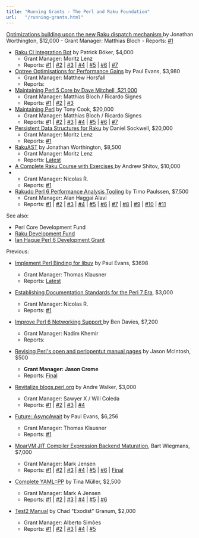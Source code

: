 ```yaml
---
title: "Running Grants - The Perl and Raku Foundation"
url:   "/running-grants.html"
---
```

[Optimizations building upon the new Raku dispatch
    mechanism](https://news.perlfoundation.org/post/grant_proposal_raku_dispatch_optimizations)[ ](https://news.perlfoundation.org/post/grant_proposal_raku_ci_integration_bot)by Jonathan
    Worthington, \$12,000
    -   Grant Manager: Matthias Bloch
    -   Reports:
        [#1](https://news.perlfoundation.org/post/jonathan-raku-2021-11)
-   [Raku CI Integration
    Bot](https://news.perlfoundation.org/post/grant_proposal_raku_ci_integration_bot)
    by Patrick Böker, \$4,000
    -   Grant Manager: Moritz Lenz
    -   Reports:
        [#1](https://news.perlfoundation.org/post/grant-raku-ci-bot-2021-03) \|
        [#2](https://news.perlfoundation.org/post/raku-ci-bot-grant-2021-04) \|
        [#3](https://news.perlfoundation.org/post/raku-ci-bot-grant-2021-06) \|
        [#4](https://news.perlfoundation.org/post/raku-ci-bot-grant-report-2021-07) \|
        [#5](https://news.perlfoundation.org/post/2021-09-raku-ci-bot-grant-report) \|
        [#6](https://news.perlfoundation.org/post/2021-10-raku-ci-bot-grant-update) \|
        [#7](https://news.perlfoundation.org/post/grant-report-raku-ci-bot-2022-01)
-   [Optree Optimisations for Performance
    Gains](https://news.perlfoundation.org/post/grant_proposal_optree_optimisation_paul_evans)
    by Paul Evans, \$3,980
    -   Grant Manager: Matthew Horsfall
    -   Reports:
-   [Maintaining Perl 5 Core by Dave Mitchell,
    \$21,000](https://news.perlfoundation.org/post/grant_proposal_maintaining_perl_5_dave_mitchell)
    -   Grant Manager: Matthias Bloch / Ricardo Signes
    -   Reports:
        [#1](https://news.perlfoundation.org/post/maintaining_perl_5_dave_mitchell_july_2021) \|
        [#2](https://news.perlfoundation.org/post/maintaining_perl5_core_dave_mitchell_aug_2021) \|
        [#3](https://news.perlfoundation.org/post/maintaining_perl5_core_dave_mitchell_aug_2021)
-   [Maintaining
    Perl](https://news.perlfoundation.org/post/grant_proposal_maintaining_perl) by
    Tony Cook, \$20,000
    -   Grant Manager: Matthias Bloch / Ricardo Signes
    -   Reports: [\#](https://news.perlfoundation.org/post/maintaining_perl_5_march_report)1
        \| [#2](https://news.perlfoundation.org/post/tony-2021-04) \| [#3](https://news.perlfoundation.org/post/maintaining_perl_may_2021) \| [#4](https://news.perlfoundation.org/post/maintaining_perl_5_june_2021_tony_cook) \| [#5](https://news.perlfoundation.org/post/maintaining_perl5_tony_cook_aug_2021)
        \| [#6](https://news.perlfoundation.org/post/maintaining_perl5_tony_cook_sept_2021) \|
        [#7](https://news.perlfoundation.org/post/maintaining_perl5_tony_cook_oct_2021)
-   [Persistent Data Structures for
    Raku](https://news.perlfoundation.org/post/grant_proposal_persistent_data_structures_for_raku) by
    Daniel Sockwell, \$20,000
    -   Grant Manager: Moritz Lenz
    -   Reports:
        [#1](https://news.perlfoundation.org/post/sockwell-raku-persisent-data-structures)
-   [RakuAST](https://news.perlfoundation.org/post/gp_rakuast) by
    Jonathan Worthington, \$8,500
    -   Grant Manager: Moritz Lenz
    -   Reports:
        [Latest](https://news.perlfoundation.org/post/2022-02-raku-ast-grant)
-   [A Complete Raku Course with
    Exercises ](http://news.perlfoundation.org/2019/06/grant-proposal-a-complete-perl.html)by
    Andrew Shitov, \$10,000
-   -   Grant Manager: Nicolas R.
    -   Reports: [#1](https://news.perlfoundation.org/post/rakucourse1)
-   [Rakudo Perl 6 Performance Analysis
    Tooling](http://perlfoundation.weebly.com/rakudo-perl-6-performance-analysis-tooling.html) by
    Timo Paulssen, \$7,500
    -   Grant Manager: Alan Haggai Alavi
    -   Reports:
        [#1](http://news.perlfoundation.org/2018/03/rakudo-perl-6-performance-anal.html) \|
        [#2](http://news.perlfoundation.org/2018/07/rakudo-perl-6-performance-anal-1.html)
        \|
        [#3](http://news.perlfoundation.org/2018/07/rakudo-perl-6-performance-anal-2.html)
        \|
        [#4](http://news.perlfoundation.org/2018/09/rakudo-perl-6-performance-anal-3.html)
        \|
        [#5](http://news.perlfoundation.org/2018/11/rakudo-perl-6-performance-anal-4.html)
        \|
        [#6](http://news.perlfoundation.org/2018/11/rakudo-perl-6-performance-anal-5.html)
        \|
        [#7](http://news.perlfoundation.org/2019/01/rakudo-perl-6-performance-anal-6.html)
        \|
        [#8](http://news.perlfoundation.org/2019/03/rakudo-perl-6-performance-anal-7.html)
        \|
        [#9](http://news.perlfoundation.org/2019/04/rakudo-perl-6-performance-anal-8.html)
        \|
        [#10](http://news.perlfoundation.org/2019/06/rakudo-perl-6-performance-anal-9.html) \| [#11](http://news.perlfoundation.org/2019/09/rakudo-perl-6-performance-anal-10.html)

See also:
-   Perl Core Development Fund
-   [Raku Development Fund](raku-development-fund.html)
-   [Ian Hague Perl 6 Development Grant](index.html)

Previous:
-   [Implement Perl Binding for
    libuv](https://news.perlfoundation.org/post/gp-perl5bindinguv) by
    Paul Evans, \$3698
    -   Grant Manager: Thomas Klausner
    -   Reports:
         [Latest](https://news.perlfoundation.org/post/grant-report-libuv-2021-03)

-   [Establishing Documentation Standards for the Perl 7
    Era](https://news.perlfoundation.org/post/grant_proposal_documentation_standards_perl7),
    \$3,000
    -   Grant Manager: Nicolas R.
    -   Reports:
        [#1](https://news.perlfoundation.org/post/final_grant_report_establishing_documentation_standards_perl7_october_2020)
-   [Improve Perl 6 Networking
    Support ](http://news.perlfoundation.org/2018/12/grant-proposal-improve-perl-6-.html)by
    Ben Davies, \$7,200
    -   Grant Manager: Nadim Khemir
    -   Reports:
-   [Revising Perl\'s open and perlopentut manual
    pages](https://news.perlfoundation.org/post/final_grant_report_establishing_documentation_standards_perl7_october_2020) by
    Jason McIntosh,  \$500
    -   **Grant Manager: Jason Crome**
    -   Reports:
        [Final](https://news.perlfoundation.org/post/final_report_jason_mcintosh)
-   [Revitalize
    blogs.perl.org](http://news.perlfoundation.org/2017/06/grant-proposal-revitalize-blog-1.html) by
    Andre Walker, \$3,000
    -   Grant Manager: Sawyer X / Will Coleda
    -   Reports: [#1](http://news.perlfoundation.org/2019/01/grant-report-revitalize-blogsp.html) \| [#2](http://news.perlfoundation.org/2019/01/grant-report-revitalize-blogsp-1.html) \| [#3](https://news.perlfoundation.org/post/revitalize_blogsperlorg_-_stat) \| [#4](https://news.perlfoundation.org/post/gc-rbpo-update)

-   [Future::AsyncAwait](http://news.perlfoundation.org/2018/10/grant-proposal-futureasyncawai.html) by
    Paul Evans, \$6,256
    -   Grant Manager: Thomas Klausner
    -   Reports: [#1](https://leonerds-code.blogspot.com/2019/04/awaiting-future.html)
-   [MoarVM JIT Compiler Expression Backend
    Maturation](http://news.perlfoundation.org/2018/10/grant-proposal-moarvm-jit-comp.html),
    Bart Wiegmans, \$7,000
    -   Grant Manager: Mark Jensen
    -   Reports: [#1](https://news.perlfoundation.org/post/grant_report_-_moarvm_jit_comp) \| [#2](https://news.perlfoundation.org/post/grant_report_-_moarvm_jit_comp_1) \| [#3](https://news.perlfoundation.org/post/grant_report_-_moarvm_jit_comp_2) \| [#4](https://news.perlfoundation.org/post/grant_report_-_moarvm_jit_comp_3) \| [#5](https://news.perlfoundation.org/post/grant_report_-_moarvm_jit_comp_4) \| [#6](https://news.perlfoundation.org/post/grant_report_-_moarvm_jit_comp_5) \|
        [Final](https://news.perlfoundation.org/post/final_grant_report_-_moarvm_ji)

-   [Complete
    YAML::PP](http://perlfoundation.weebly.com/complete-yamlpp.html) by
    Tina Müller, \$2,500
    -   Grant Manager: Mark A Jensen
    -   Reports: [#1](http://perlfoundation.weebly.com/complete-yamlpp-report-1.html) \| [#2](http://perlfoundation.weebly.com/complete-yamlpp-report-2.html) \| [#3](http://perlfoundation.weebly.com/complete-yamlpp-report-3.html) \| [#4](http://perlfoundation.weebly.com/complete-yamlpp-report-4.html) \| [#5](http://perlfoundation.weebly.com/complete-yamlpp-report-5.html) \|
        [#6](complete-yamlpp-report-6.html)
-   [Test2 Manual](test2-manual.html) by Chad \"Exodist\" Granum,
    \$2,000
    -   Grant Manager: Alberto Simões
    -   Reports: [#1](test2-manual-report-1.html) \| [#2](test2-manual-report-2.html) \| [#3](test2-manual-report-3.html) \| [#4](test2-manual-report-4.html) \| [#5](test2-manual-report-5.html)
